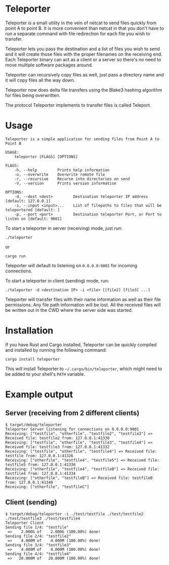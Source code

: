 # Teleporter

Teleporter is a small utility in the vein of netcat to send files quickly from point A to point B. It is more convenient than netcat in that you don't have to run a separate command with file redirection for each file you wish to transfer.

Teleporter lets you pass the destination and a list of files you wish to send and it will create those files with the proper filenames on the receiving end. Each Teleporter binary can act as a client or a server so there's no need to move multiple software packages around.

Teleporter can recursively copy files as well, just pass a directory name and it will copy files all the way down.

Teleporter now does delta file transfers using the Blake3 hashing algorithm for files being overwritten.

The protocol Teleporter implements to transfer files is called Teleport.

# Usage
```
Teleporter is a simple application for sending files from Point A to Point B

USAGE:
    teleporter [FLAGS] [OPTIONS]

FLAGS:
    -h, --help         Prints help information
    -o, --overwrite    Overwrite remote file
    -r, --recursive    Recurse into directories on send
    -V, --version      Prints version information

OPTIONS:
    -d, --dest <dest>         Destination teleporter IP address [default: 127.0.0.1]
    -i, --input <input>...    List of filepaths to files that will be teleportered [default: ]
    -p, --port <port>         Destination teleporter Port, or Port to listen on [default: 9001]
```

To start a teleporter in server (receiving) mode, just run:
```
./teleporter
```
or
```
cargo run
```
Teleporter will default to listening on `0.0.0.0:9001` for incoming connections.

To start a teleporter in client (sending) mode, run:
```
./teleporter -d <destination IP> -i <file> [[file2] [file3] ...]
```

Teleporter will transfer files with their name information as well as their file permissions. Any file path information will be lost. All the received files will be written out in the CWD where the server side was started.

# Installation

If you have Rust and Cargo installed, Teleporter can be quickly compiled and installed by running the following command:
```
cargo install teleporter
```
This will install Teleporter to `~/.cargo/bin/teleporter`, which might need to be added to your shell's `PATH` variable.

# Example output

## Server (receiving from 2 different clients)

```
$ target/debug/teleporter
Teleporter Server listening for connections on 0.0.0.0:9001
Receiving: ["testfile", "otherfile", "testfile2", "testfile3"] => Received file: testfile2 from: 127.0.0.1:41330
Receiving: ["testfile", "otherfile", "testfile3", "testfile4"] => Received file: testfile3 from: 127.0.0.1:41332
Receiving: ["testfile", "otherfile", "testfile4"] => Received file: testfile from: 127.0.0.1:41326
Receiving: ["otherfile", "testfile4", "testfile5"] => Received file: testfile5 from: 127.0.0.1:41336
Receiving: ["otherfile", "testfile4", "testfileB"] => Received file: testfile4 from: 127.0.0.1:41334
Receiving: ["otherfile", "testfileB"] => Received file: testfileB from: 127.0.0.1:41340
Receiving: ["otherfile", "testfileC"]
```

## Client (sending)

```
$ target/debug/teleporter -i ./test/testfile ./test/testfile2 ./test/testfile3 ./test/testfile4
Teleporter Client
Sending file 1/4: "testfile"
 =>    2.000G of    2.000G (100.00%) done!
Sending file 2/4: "testfile2"
 =>    4.000M of    4.000M (100.00%) done!
Sending file 3/4: "testfile3"
 =>    4.000M of    4.000M (100.00%) done!
Sending file 4/4: "testfile4"
 =>   20.000M of   20.000M (100.00%) done!
```
